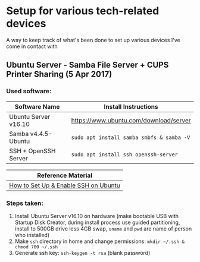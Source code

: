 # Setup for various tech-related devices
A way to keep track of what's been done to set up various devices I've come in contact with

## Ubuntu Server - Samba File Server + CUPS Printer Sharing (5 Apr 2017)
### Used software:

| Software Name | Install Instructions |
| --- |--- |
| Ubuntu Server v16.10 | https://www.ubuntu.com/download/server
| Samba v4.4.5-Ubuntu | `sudo apt install samba smbfs & samba -V`
| SSH + OpenSSH Server | `sudo apt install ssh openssh-server`

| Reference Material |
| --- |
| [How to Set Up & Enable SSH on Ubuntu](https://www.maketecheasier.com/setup-enable-ssh-ubuntu/) |

### Steps taken:
1) Install Ubuntu Server v16.10 on hardware (make bootable USB with Startup Disk Creator, during install process use guided partitioning, install to 500GB drive less 4GB swap, `uname` and `pwd` are name of person who installed)
1) Make `ssh` directory in home and change permissions: `mkdir ~/.ssh & chmod 700 ~/.ssh`
1) Generate ssh key: `ssh-keygen -t rsa` (blank password)
